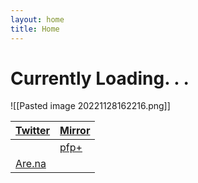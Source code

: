 ```yaml
---
layout: home
title: Home
---
```

# Currently Loading. . .

![[Pasted image 20221128162216.png]]


| [Twitter](https://twitter.com/xiaopilled)           | [Mirror](https://mirror.xyz/deng2.eth) |
| --------------------------------------------------- | -------------------------------------- |
|  | [pfp+](pfp-pl.us)                      |
|[Are.na](https://www.are.na/image-consultant/index) |                                        |